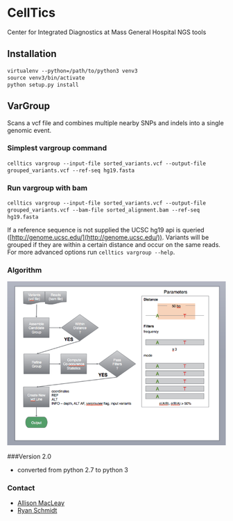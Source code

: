 # CellTics
Center for Integrated Diagnostics at Mass General Hospital NGS tools

## Installation
```
virtualenv --python=/path/to/python3 venv3
source venv3/bin/activate
python setup.py install
```

## VarGroup
Scans a vcf file and combines multiple nearby SNPs and indels into a single genomic event.

### Simplest vargroup command
```
celltics vargroup --input-file sorted_variants.vcf --output-file grouped_variants.vcf --ref-seq hg19.fasta
```

### Run vargroup with bam
```
celltics vargroup --input-file sorted_variants.vcf --output-file grouped_variants.vcf --bam-file sorted_alignment.bam --ref-seq hg19.fasta
```
If a reference sequence is not supplied the UCSC hg19 api is queried ([http://genome.ucsc.edu/](http://genome.ucsc.edu/)).  Variants will be grouped if they are within a certain distance and occur on the same reads.  For more advanced options run ```celltics vargroup --help```.

### Algorithm
![VarGrouper](https://github.com/MGHComputationalPathology/CellTics/blob/master/celltics/docs/graphics/vargrouper_flow.png)

###Version 2.0
- converted from python 2.7 to python 3

### Contact

* [Allison MacLeay](mailto:amacleay@mgh.harvard.edu)
* [Ryan Schmidt](mailto:RSCHMIDT@BWH.HARVARD.EDU)
